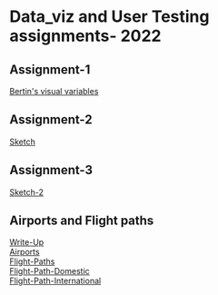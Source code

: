 # Data_viz and User Testing assignments- 2022
## Assignment-1
[Bertin's visual variables](https://www.figma.com/file/HcZ0ivQStRd9NS7BdCXPqI/Bertin's-visual-variables-Dev_Desai?node-id=0%3A1)
## Assignment-2
[Sketch](https://editor.p5js.org/dev.desai/sketches/kjqbIHiH_)
## Assignment-3
[Sketch-2](https://editor.p5js.org/dev.desai/sketches/a-cXyuaGB)
## Airports and Flight paths
[Write-Up](https://docs.google.com/document/d/1c2TULtUKnCzxHL3m6W31_qRdmQjN2qW-5uo2TeEpb4o/edit?usp=sharing)
<br>
[Airports](https://editor.p5js.org/dev.desai/sketches/H8UNixH3W)
<br>
[Flight-Paths](https://editor.p5js.org/dev.desai/sketches/VLc2q03ov)
<br>
[Flight-Path-Domestic](https://editor.p5js.org/dev.desai/sketches/m46z2QfoQ)
<br>
[Flight-Path-International](https://editor.p5js.org/dev.desai/sketches/IFyUe1uaz)
